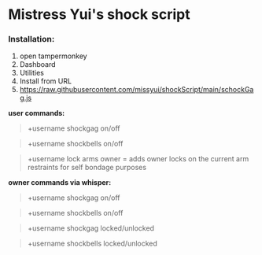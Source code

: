 # Mistress Yui's shock script
### Installation:
1. open tampermonkey
2. Dashboard
3. Utilities
4. Install from URL
5. https://raw.githubusercontent.com/missyui/shockScript/main/schockGag.js


**user commands:**
>+username shockgag on/off

>+username shockbells on/off

>+username lock arms owner = adds owner locks on the current arm restraints for self bondage purposes 

**owner commands via whisper:**
>+username shockgag on/off

>+username shockbells on/off

>+username shockgag locked/unlocked

>+username shockbells locked/unlocked
